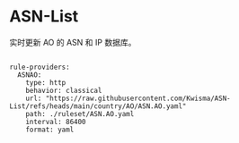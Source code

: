 
# ASN-List

实时更新 AO 的 ASN 和 IP 数据库。

<pre><code class="language-javascript">
rule-providers:
  ASNAO:
    type: http
    behavior: classical
    url: "https://raw.githubusercontent.com/Kwisma/ASN-List/refs/heads/main/country/AO/ASN.AO.yaml"
    path: ./ruleset/ASN.AO.yaml
    interval: 86400
    format: yaml
</code></pre>